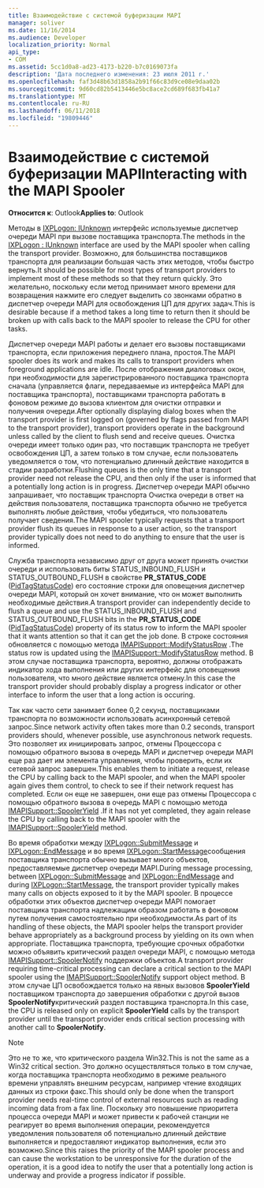 ```yaml
---
title: Взаимодействие с системой буферизации MAPI
manager: soliver
ms.date: 11/16/2014
ms.audience: Developer
localization_priority: Normal
api_type:
- COM
ms.assetid: 5cc1d0a8-ad23-4173-b220-b7c0169073fa
description: 'Дата последнего изменения: 23 июля 2011 г.'
ms.openlocfilehash: faf3d48b63d1858a2b91f66c83d9ce08e9daa02b
ms.sourcegitcommit: 9d60cd82b5413446e5bc8ace2cd689f683fb41a7
ms.translationtype: MT
ms.contentlocale: ru-RU
ms.lasthandoff: 06/11/2018
ms.locfileid: "19809446"
---
```

# <a name="interacting-with-the-mapi-spooler"></a><span data-ttu-id="81815-103">Взаимодействие с системой буферизации MAPI</span><span class="sxs-lookup"><span data-stu-id="81815-103">Interacting with the MAPI Spooler</span></span>

  
  
<span data-ttu-id="81815-104">**Относится к**: Outlook</span><span class="sxs-lookup"><span data-stu-id="81815-104">**Applies to**: Outlook</span></span> 
  
<span data-ttu-id="81815-105">Методы в [IXPLogon: IUnknown](ixplogoniunknown.md) интерфейс используемые диспетчер очереди MAPI при вызове поставщика транспорта.</span><span class="sxs-lookup"><span data-stu-id="81815-105">The methods in the [IXPLogon : IUnknown](ixplogoniunknown.md) interface are used by the MAPI spooler when calling the transport provider.</span></span> <span data-ttu-id="81815-106">Возможно, для большинства поставщиков транспорта для реализации большая часть этих методов, чтобы быстро вернуть.</span><span class="sxs-lookup"><span data-stu-id="81815-106">It should be possible for most types of transport providers to implement most of these methods so that they return quickly.</span></span> <span data-ttu-id="81815-107">Это желательно, поскольку если метод принимает много времени для возвращения нажмите его следует выделить со звонками обратно в диспетчер очереди MAPI для освобождения ЦП для других задач.</span><span class="sxs-lookup"><span data-stu-id="81815-107">This is desirable because if a method takes a long time to return then it should be broken up with calls back to the MAPI spooler to release the CPU for other tasks.</span></span> 
  
<span data-ttu-id="81815-108">Диспетчер очереди MAPI работы и делает его вызовы поставщиками транспорта, если приложения переднего плана, простоя.</span><span class="sxs-lookup"><span data-stu-id="81815-108">The MAPI spooler does its work and makes its calls to transport providers when foreground applications are idle.</span></span> <span data-ttu-id="81815-109">После отображения диалоговых окон, при необходимости для зарегистрированного поставщика транспорта сначала (управляется флаги, передаваемые из интерфейса MAPI для поставщика транспорта), поставщиками транспорта работать в фоновом режиме до вызова клиентом для очистки отправки и получения очереди.</span><span class="sxs-lookup"><span data-stu-id="81815-109">After optionally displaying dialog boxes when the transport provider is first logged on (governed by flags passed from MAPI to the transport provider), transport providers operate in the background unless called by the client to flush send and receive queues.</span></span> <span data-ttu-id="81815-110">Очистка очереди имеет только один раз, что поставщик транспорта не требует освобождения ЦП, а затем только в том случае, если пользователь уведомляется о том, что потенциально длинный действие находится в стадии разработки.</span><span class="sxs-lookup"><span data-stu-id="81815-110">Flushing queues is the only time that a transport provider need not release the CPU, and then only if the user is informed that a potentially long action is in progress.</span></span> <span data-ttu-id="81815-111">Диспетчер очереди MAPI обычно запрашивает, что поставщик транспорта Очистка очереди в ответ на действия пользователя, поставщика транспорта обычно не требуется выполнять любые действия, чтобы убедиться, что пользователь получает сведения.</span><span class="sxs-lookup"><span data-stu-id="81815-111">The MAPI spooler typically requests that a transport provider flush its queues in response to a user action, so the transport provider typically does not need to do anything to ensure that the user is informed.</span></span>
  
<span data-ttu-id="81815-112">Служба транспорта независимо друг от друга может принять очистки очереди и использовать биты STATUS_INBOUND_FLUSH и STATUS_OUTBOUND_FLUSH в свойстве **PR_STATUS_CODE** ([PidTagStatusCode](pidtagstatuscode-canonical-property.md)) его состояние строки для оповещения диспетчер очереди MAPI, который он хочет внимание, что он может выполнить необходимые действия.</span><span class="sxs-lookup"><span data-stu-id="81815-112">A transport provider can independently decide to flush a queue and use the STATUS_INBOUND_FLUSH and STATUS_OUTBOUND_FLUSH bits in the **PR_STATUS_CODE** ([PidTagStatusCode](pidtagstatuscode-canonical-property.md)) property of its status row to inform the MAPI spooler that it wants attention so that it can get the job done.</span></span> <span data-ttu-id="81815-113">В строке состояния обновляется с помощью метода [IMAPISupport::ModifyStatusRow](imapisupport-modifystatusrow.md) .</span><span class="sxs-lookup"><span data-stu-id="81815-113">The status row is updated using the [IMAPISupport::ModifyStatusRow](imapisupport-modifystatusrow.md) method.</span></span> <span data-ttu-id="81815-114">В этом случае поставщика транспорта, вероятно, должны отображать индикатор хода выполнения или других интерфейс для оповещения пользователя, что много действие является отмену.</span><span class="sxs-lookup"><span data-stu-id="81815-114">In this case the transport provider should probably display a progress indicator or other interface to inform the user that a long action is occuring.</span></span> 
  
<span data-ttu-id="81815-115">Так как часто сети занимает более 0,2 секунд, поставщиками транспорта по возможности использовать асинхронный сетевой запрос.</span><span class="sxs-lookup"><span data-stu-id="81815-115">Since network activity often takes more than 0.2 seconds, transport providers should, whenever possible, use asynchronous network requests.</span></span> <span data-ttu-id="81815-116">Это позволяет их инициировать запрос, отмены Процессора с помощью обратного вызова в очередь MAPI и диспетчер очереди MAPI еще раз дает им элемента управления, чтобы проверить, если их сетевой запрос завершен.</span><span class="sxs-lookup"><span data-stu-id="81815-116">This enables them to initiate a request, release the CPU by calling back to the MAPI spooler, and when the MAPI spooler again gives them control, to check to see if their network request has completed.</span></span> <span data-ttu-id="81815-117">Если он еще не завершен, они еще раз отмены Процессора с помощью обратного вызова в очередь MAPI с помощью метода [IMAPISupport::SpoolerYield](imapisupport-spooleryield.md) .</span><span class="sxs-lookup"><span data-stu-id="81815-117">If it has not yet completed, they again release the CPU by calling back to the MAPI spooler with the [IMAPISupport::SpoolerYield](imapisupport-spooleryield.md) method.</span></span> 
  
<span data-ttu-id="81815-118">Во время обработки между [IXPLogon::SubmitMessage](ixplogon-submitmessage.md) и [IXPLogon::EndMessage](ixplogon-endmessage.md) и во время [IXPLogon::StartMessage](ixplogon-startmessage.md)сообщения поставщика транспорта обычно вызывает много объектов, предоставляемые диспетчер очереди MAPI.</span><span class="sxs-lookup"><span data-stu-id="81815-118">During message processing, between [IXPLogon::SubmitMessage](ixplogon-submitmessage.md) and [IXPLogon::EndMessage](ixplogon-endmessage.md) and during [IXPLogon::StartMessage](ixplogon-startmessage.md), the transport provider typically makes many calls on objects exposed to it by the MAPI spooler.</span></span> <span data-ttu-id="81815-119">В процессе обработки этих объектов диспетчер очереди MAPI помогает поставщика транспорта надлежащим образом работать в фоновом путем получения самостоятельно при необходимости.</span><span class="sxs-lookup"><span data-stu-id="81815-119">As part of its handling of these objects, the MAPI spooler helps the transport provider behave appropriately as a background process by yielding on its own when appropriate.</span></span> <span data-ttu-id="81815-120">Поставщика транспорта, требующие срочных обработки можно объявить критический раздел очереди MAPI, с помощью метода [IMAPISupport::SpoolerNotify](imapisupport-spoolernotify.md) поддержки объектов.</span><span class="sxs-lookup"><span data-stu-id="81815-120">A transport provider requiring time-critical processing can declare a critical section to the MAPI spooler using the [IMAPISupport::SpoolerNotify](imapisupport-spoolernotify.md) support object method.</span></span> <span data-ttu-id="81815-121">В этом случае ЦП освобождается только на явных вызовов **SpoolerYield** поставщиком транспорта до завершения обработки с другой вызов **SpoolerNotify**критический раздел поставщика транспорта.</span><span class="sxs-lookup"><span data-stu-id="81815-121">In this case, the CPU is released only on explicit **SpoolerYield** calls by the transport provider until the transport provider ends critical section processing with another call to **SpoolerNotify**.</span></span>
  
> [!NOTE]
> <span data-ttu-id="81815-122">Это не то же, что критического раздела Win32.</span><span class="sxs-lookup"><span data-stu-id="81815-122">This is not the same as a Win32 critical section.</span></span> <span data-ttu-id="81815-123">Это должно осуществляться только в том случае, когда поставщика транспорта необходимо в режиме реального времени управлять внешним ресурсам, например чтение входящих данных из строки факс.</span><span class="sxs-lookup"><span data-stu-id="81815-123">This should only be done when the transport provider needs real-time control of external resources such as reading incoming data from a fax line.</span></span> <span data-ttu-id="81815-124">Поскольку это повышение приоритета процесса очереди MAPI и может привести к рабочей станции не реагирует во время выполнения операции, рекомендуется уведомления пользователя об потенциально длинный действие выполняется и предоставляют индикатор выполнения, если это возможно.</span><span class="sxs-lookup"><span data-stu-id="81815-124">Since this raises the priority of the MAPI spooler process and can cause the workstation to be unresponsive for the duration of the operation, it is a good idea to notify the user that a potentially long action is underway and provide a progress indicator if possible.</span></span> 
  

